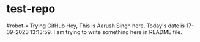 # test-repo
#robot-x
Trying GitHub
Hey, This is Aarush Singh here. Today's date is 17-09-2023 13:13:59.
I am trying to write something here in README file.
